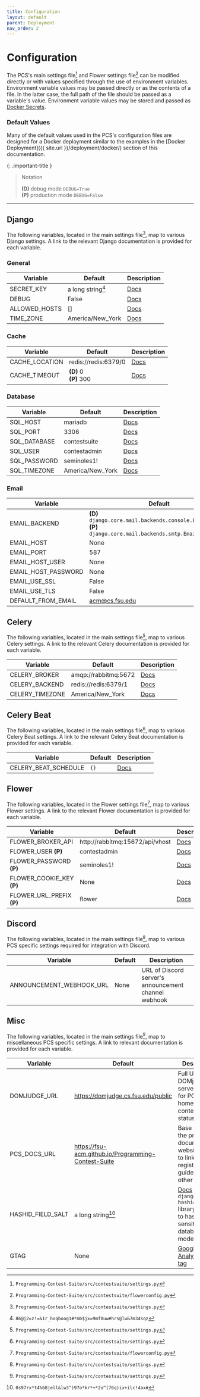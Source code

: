 ```yaml
---
title: Configuration
layout: default
parent: Deployment
nav_order: 2
---
```


# Configuration

The PCS's main settings file[^1] and Flower settings file[^2] can be modified directly or with values specified through the use of environment variables. Environment variable values may be passed directly or as the contents of a file. In the latter case, the full path of the file should be passed as a variable's value. Environment variable values may be stored and passed as [Docker Secrets](https://docs.docker.com/engine/swarm/secrets/).


### Default Values

Many of the default values used in the PCS's configuration files are designed for a Docker deployment similar to the examples in the [Docker Deployment]({{ site.url }}/deployment/docker/) section of this documentation. 

{: .important-title }
> Notation
>
> **(D)** debug mode `DEBUG=True`  
> **(P)** production mode `DEBUG=False` 

<hr>

## Django

The following variables, located in the main settings file[^1], map to various Django settings. A link to the relevant Django documentation is provided for each variable.

### General

Variable | Default | Description
---|---|---
SECRET_KEY | a long string[^3] | [Docs](https://docs.djangoproject.com/en/4.2/ref/settings/#std-setting-SECRET_KEY)
DEBUG | False | [Docs](https://docs.djangoproject.com/en/4.2/ref/settings/#std-setting-DEBUG) 
ALLOWED_HOSTS | [] | [Docs](https://docs.djangoproject.com/en/4.2/ref/settings/#allowed-hosts)
TIME_ZONE | America/New_York | [Docs](https://docs.djangoproject.com/en/4.2/ref/settings/#std-setting-TIME_ZONE)


### Cache

Variable | Default | Description
---|---|---
CACHE_LOCATION | redis://redis:6379/0 | [Docs](https://docs.djangoproject.com/en/4.2/ref/settings/#location)
CACHE_TIMEOUT | **(D)** 0<br>**(P)** 300  | [Docs](https://docs.djangoproject.com/en/4.2/ref/settings/#timeout)


### Database 

Variable | Default | Description
---|---|---
SQL_HOST | mariadb | [Docs](https://docs.djangoproject.com/en/4.2/ref/settings/#host)
SQL_PORT | 3306 | [Docs](https://docs.djangoproject.com/en/4.2/ref/settings/#port)
SQL_DATABASE | contestsuite | [Docs](https://docs.djangoproject.com/en/4.2/ref/settings/#name)
SQL_USER | contestadmin | [Docs](https://docs.djangoproject.com/en/4.2/ref/settings/#user)
SQL_PASSWORD | seminoles1! | [Docs](https://docs.djangoproject.com/en/4.2/ref/settings/#password)
SQL_TIMEZONE | America/New_York | [Docs](https://docs.djangoproject.com/en/4.2/ref/settings/#time-zone) 


### Email

Variable | Default | Description
---|---|---
EMAIL_BACKEND | **(D)** `django.core.mail.backends.console.EmailBackend`<br>**(P)** `django.core.mail.backends.smtp.EmailBackend` | [Docs](https://docs.djangoproject.com/en/4.2/ref/settings/#email-backend)
EMAIL_HOST | None | [Docs](https://docs.djangoproject.com/en/4.2/ref/settings/#email-host)
EMAIL_PORT | 587 | [Docs](https://docs.djangoproject.com/en/4.2/ref/settings/#email-port)
EMAIL_HOST_USER | None | [Docs](https://docs.djangoproject.com/en/4.2/ref/settings/#email-host-user)
EMAIL_HOST_PASSWORD | None | [Docs](https://docs.djangoproject.com/en/4.2/ref/settings/#email-host-password)
EMAIL_USE_SSL | False | [Docs](https://docs.djangoproject.com/en/4.2/ref/settings/#email-use-ssl)
EMAIL_USE_TLS | False | [Docs](https://docs.djangoproject.com/en/4.2/ref/settings/#email-use-tls)
DEFAULT_FROM_EMAIL | acm@cs.fsu.edu | [Docs](https://docs.djangoproject.com/en/4.2/ref/settings/#default-from-email)

## Celery

The following variables, located in the main settings file[^1], map to various Celery settings. A link to the relevant Celery documentation is provided for each variable.

Variable | Default | Description
---|---|---
CELERY_BROKER | amqp://rabbitmq:5672 | [Docs](https://docs.celeryq.dev/en/stable/userguide/configuration.html#std-setting-broker_url)
CELERY_BACKEND | redis://redis:6379/1 | [Docs](https://docs.celeryq.dev/en/stable/userguide/configuration.html#std-setting-result_backend)
CELERY_TIMEZONE | America/New_York | [Docs](https://docs.celeryq.dev/en/stable/userguide/configuration.html#std-setting-timezone)

## Celery Beat

The following variables, located in the main settings file[^1], map to various Celery Beat settings. A link to the relevant Celery Beat documentation is provided for each variable.

Variable | Default | Description
---|---|---
CELERY_BEAT_SCHEDULE | `{}` | [Docs](https://docs.celeryq.dev/en/stable/userguide/configuration.html#std-setting-beat_schedule)

## Flower

The following variables, located in the Flower settings file[^2], map to various Flower settings. A link to the relevant Flower documentation is provided for each variable.

Variable | Default | Description
---|---|---
FLOWER_BROKER_API | http://rabbitmq:15672/api/vhost | [Docs](https://flower.readthedocs.io/en/latest/config.html#broker-api)
FLOWER_USER **(P)** | contestadmin | [Docs](https://flower.readthedocs.io/en/latest/config.html#basic-auth)
FLOWER_PASSWORD **(P)** | seminoles1! | [Docs](https://flower.readthedocs.io/en/latest/config.html#basic-auth)
FLOWER_COOKIE_KEY **(P)** | None | [Docs](https://flower.readthedocs.io/en/latest/config.html#cookie-secret)
FLOWER_URL_PREFIX **(P)** | flower | [Docs](https://flower.readthedocs.io/en/latest/config.html#url-prefix)

## Discord

The following variables, located in the main settings file[^1], map to various PCS specific settings required for integration with Discord.

Variable | Default | Description
---|---|---
ANNOUNCEMENT_WEBHOOK_URL | None | URL of Discord server's announcement channel webhook |

## Misc

The following variables, located in the main settings file[^1], map to miscellaneous PCS specific settings. A link to relevant documentation is provided for each variable.

Variable | Default | Description
---|---|---
DOMJUDGE_URL | https://domjudge.cs.fsu.edu/public | Full URL of the DOMjudge server. Used for PCS homepage contest server status card.
PCS_DOCS_URL | https://fsu-acm.github.io/Programming-Contest-Suite | Base URL of the project's documentation website. Used to link registration guide and other manuals.
HASHID_FIELD_SALT | a long string[^4] | [Docs](https://github.com/nshafer/django-hashid-field#hashid_field_salt) The `django-hashid-field` library is used to hash sensitive PCS database model fields.
GTAG | None | [Google Analytics site tag](https://support.google.com/analytics/answer/12002338?hl=en)

[^1]: `Programming-Contest-Suite/src/contestsuite/settings.py`
[^2]: `Programming-Contest-Suite/src/contestsuite/flowerconfig.py`
[^3]: `86@j2=z!=&1r_hoqboog1#*mb$jx=9mf0uw#hrs@lw&7m34sqz`
[^4]: `0s97rx*t4%68jell&lw3^)97o*kr*+*2o^(76q)ix+ilc!4ax#`
